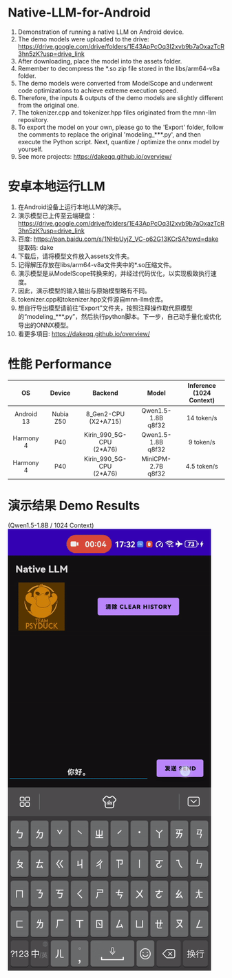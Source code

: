 # Native-LLM-for-Android
1. Demonstration of running a native LLM on Android device.
2. The demo models were uploaded to the drive: https://drive.google.com/drive/folders/1E43ApPcOq3I2xvb9b7aOxazTcR3hn5zK?usp=drive_link
3. After downloading, place the model into the assets folder.
4. Remember to decompress the *.so zip file stored in the libs/arm64-v8a folder.
5. The demo models were converted from ModelScope and underwent code optimizations to achieve extreme execution speed.
6. Therefore, the inputs & outputs of the demo models are slightly different from the original one.
7. The tokenizer.cpp and tokenizer.hpp files originated from the mnn-llm repository.
8. To export the model on your own, please go to the 'Export' folder, follow the comments to replace the original 'modeling_***.py', and then execute the Python script. Next, quantize / optimize the onnx model by yourself.
9. See more projects: https://dakeqq.github.io/overview/
# 安卓本地运行LLM
1. 在Android设备上运行本地LLM的演示。
2. 演示模型已上传至云端硬盘：https://drive.google.com/drive/folders/1E43ApPcOq3I2xvb9b7aOxazTcR3hn5zK?usp=drive_link
3. 百度: https://pan.baidu.com/s/1NHbUyjZ_VC-o62G13KCrSA?pwd=dake 提取码: dake
4. 下载后，请将模型文件放入assets文件夹。
5. 记得解压存放在libs/arm64-v8a文件夹中的*.so压缩文件。
6. 演示模型是从ModelScope转换来的，并经过代码优化，以实现极致执行速度。
7. 因此，演示模型的输入输出与原始模型略有不同。
8. tokenizer.cpp和tokenizer.hpp文件源自mnn-llm仓库。
9. 想自行导出模型请前往“Export”文件夹，按照注释操作取代原模型的“modeling_***.py”，然后执行python脚本。下一步，自己动手量化或优化导出的ONNX模型。
10. 看更多項目: https://dakeqq.github.io/overview/
# 性能 Performance
| OS | Device | Backend | Model | Inference<br>(1024 Context) |
|:-------:|:-------:|:-------:|:-------:|:-------:|
| Android 13 | Nubia Z50 | 8_Gen2-CPU<br>(X2+A715) | Qwen1.5-1.8B<br>q8f32 | 14 token/s |
| Harmony 4 | P40 | Kirin_990_5G-CPU<br>(2*A76) | Qwen1.5-1.8B<br>q8f32 | 9 token/s |
| Harmony 4 | P40 | Kirin_990_5G-CPU<br>(2*A76) | MiniCPM-2.7B<br>q8f32 | 4.5 token/s |
# 演示结果 Demo Results
(Qwen1.5-1.8B / 1024 Context)<br>
![Demo Animation](https://github.com/DakeQQ/Native-LLM-for-Android/blob/main/LLM_Qwen.gif?raw=true)
